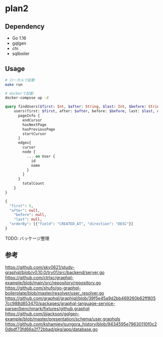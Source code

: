 # plan2

## Dependency

- Go 1.16
- gqlgen
- chi
- sqlboiler

## Usage

```bash
# ローカルで起動
make run

# dockerで起動
docker-compose up -d
```

```graphql
query findUsers($first: Int, $after: String, $last: Int, $before: String, $orderBy: [UserOrder!]) {
    users(first: $first, after: $after, before: $before, last: $last, orderBy: $orderBy) {
      pageInfo {
        endCursor
        hasNextPage
        hasPreviousPage
        startCursor
      }
      edges{
        cursor
        node {
          ... on User {
            id
            name
          }
        }
      }
    	totalCount
    }
}

{
  "first": 5,
  "after": null,
	"before": null,
	"last": null,
  "orderBy": [{"field": "CREATED_AT", "direction": "DESC"}]
}
```

TODO: バッケージ整理

## 参考

https://github.com/sky0621/study-graphql/blob/v0.10.0/try01/src/backend/server.go
https://github.com/ctrlxc/graphql-example/blob/main/src/repository/repository.go
https://github.com/shufo/go-graphql-boilerplate/blob/master/resolver/user_resolver.go
https://github.com/graphql/graphiql/blob/39f5e45a9d2bb469260b62ff8057cc988d853470/packages/graphql-language-service-parser/benchmark/fixtures/github.graphql
https://github.com/jjjjackson/gqlgen-example/blob/master/presentation/schema/user.graphqls
https://github.com/kshamiev/sungora_history/blob/9434595e79630110f0c20dbdf73fd66a2f72bbad/pkg/app/database.go
